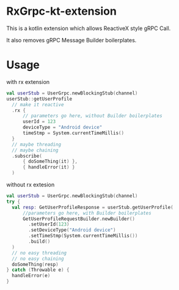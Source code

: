 # RxGrpc-kt-extension
This is a kotlin extension which allows ReactiveX style gRPC Call.

It also removes gRPC Message Builder boilerplates. 

# Usage
with rx extension
```kotlin
val userStub = UserGrpc.newBlockingStub(channel)
userStub::getUserProfile
  // make it reactive
  .rx {
      // parameters go here, without Builder boilerplates
      userId = 123
      deviceType = "Android device"
      timeStmp = System.currentTimeMillis()
  }
  // maybe threading
  // maybe chaining
  .subscribe(
      { doSomeThing(it) },
      { handleError(it) }
  )
```

without rx extesion
```kotlin
val userStub = UserGrpc.newBlockingStub(channel)
try {
  val resp: GetUserProfileResponse = userStub.getUserProfile(
      //parameters go here, with Builder boilerplates
      GetUserProfileRequestBuilder.newBuilder()
        .setUserId(123)
        .setDeviceType("Android device")
        .setTimeStmp(System.currentTimeMillis())
        .build()
  )
  // no easy threading
  // no easy chaining
  doSomeThing(resp)
} catch (Throwable e) {
  handleError(e)
}
```
